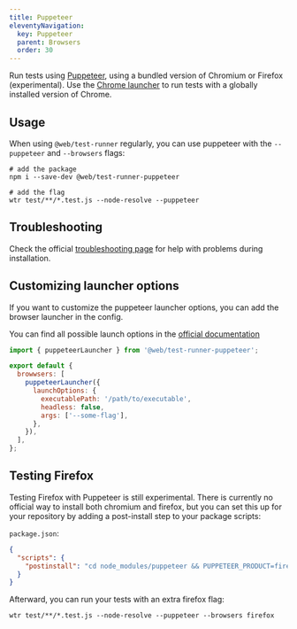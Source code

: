 ```yaml
---
title: Puppeteer
eleventyNavigation:
  key: Puppeteer
  parent: Browsers
  order: 30
---
```


Run tests using [Puppeteer](https://www.npmjs.com/package/puppeteer), using a bundled version of Chromium or Firefox (experimental). Use the [Chrome launcher](./chrome.md) to run tests with a globally installed version of Chrome.

## Usage

When using `@web/test-runner` regularly, you can use puppeteer with the `--puppeteer` and `--browsers` flags:

```
# add the package
npm i --save-dev @web/test-runner-puppeteer

# add the flag
wtr test/**/*.test.js --node-resolve --puppeteer
```

## Troubleshooting

Check the official <a href="https://github.com/puppeteer/puppeteer/blob/main/docs/troubleshooting.md" target="_blank">troubleshooting page</a> for help with problems during installation.

## Customizing launcher options

If you want to customize the puppeteer launcher options, you can add the browser launcher in the config.

You can find all possible launch options in the [official documentation](https://github.com/puppeteer/puppeteer/blob/main/docs/api.md#puppeteerlaunchoptions)

```js
import { puppeteerLauncher } from '@web/test-runner-puppeteer';

export default {
  browwsers: [
    puppeteerLauncher({
      launchOptions: {
        executablePath: '/path/to/executable',
        headless: false,
        args: ['--some-flag'],
      },
    }),
  ],
};
```

## Testing Firefox

Testing Firefox with Puppeteer is still experimental. There is currently no official way to install both chromium and firefox, but you can set this up for your repository by adding a post-install step to your package scripts:

`package.json`:

```json
{
  "scripts": {
    "postinstall": "cd node_modules/puppeteer && PUPPETEER_PRODUCT=firefox node install.js"
  }
}
```

Afterward, you can run your tests with an extra firefox flag:

```
wtr test/**/*.test.js --node-resolve --puppeteer --browsers firefox
```
